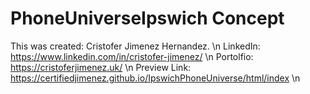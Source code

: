 # PhoneUniverseIpswich Concept
This was created: Cristofer Jimenez Hernandez. \n
LinkedIn: https://www.linkedin.com/in/cristofer-jimenez/ \n
Portolfio: https://cristoferjimenez.uk/ \n
Preview Link: https://certifiedjimenez.github.io/IpswichPhoneUniverse/html/index \n
